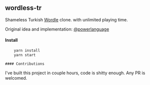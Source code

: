 ## wordless-tr

Shameless Turkish [Wordle](https://www.nytimes.com/games/wordle/index.html) clone. with unlimited playing time.

Original idea and implementation: [@powerlanguage](https://github.com/powerlanguage)

#### Install

```bash
    yarn install
    yarn start
```


    #### Contributions

I've built this project in couple hours, code is shitty enough. Any PR is welcomed.